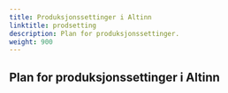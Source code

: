 ```yaml
---
title: Produksjonssettinger i Altinn
linktitle: prodsetting
description: Plan for produksjonssettinger.
weight: 900
---
```



## Plan for produksjonssettinger i Altinn
